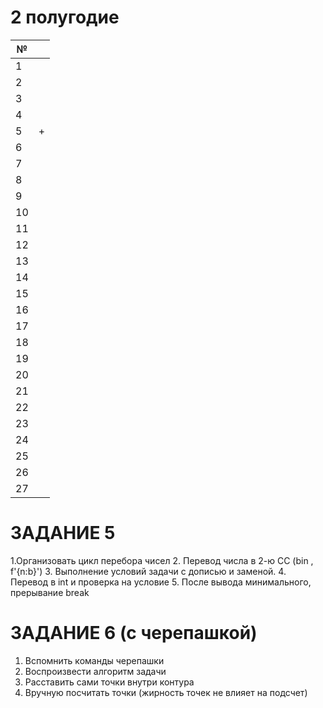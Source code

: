 # 2 полугодие
| № |  |
| ------ | ------ |
| 1 |  |
| 2 |  |
| 3 |  |
| 4 |  |
| 5 | + |
| 6 |  |
| 7 |  |
| 8 |  |
| 9 |  |
| 10 |  |
| 11 |  |
| 12 |  |
| 13 |  |
| 14 |  |
| 15 |  |
| 16 |  |
| 17 |  |
| 18 |  |
| 19 |  |
| 20 |  |
| 21 |  |
| 22 |  |
| 23 |  |
| 24 |  |
| 25 |  |
| 26 |  |
| 27 |  |


# ЗАДАНИЕ 5
  1.Организовать цикл перебора чисел
  2. Перевод числа в 2-ю СС (bin , f'{n:b}')
  3. Выполнение условий задачи с дописью и заменой.
  4. Перевод в int и проверка на условие
  5. После вывода минимального, прерывание break
  
# ЗАДАНИЕ 6 (с черепашкой)
  1. Вспомнить команды черепашки
  2. Воспроизвести алгоритм задачи
  3. Расставить сами точки внутри контура
  4. Вручную посчитать точки
  (жирность точек не влияет на подсчет)


